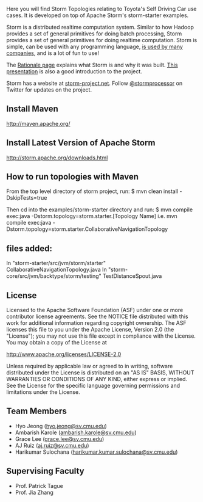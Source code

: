 Here you will find Storm Topologies relating to Toyota's Self Driving Car use cases. It is developed on top of Apache Storm's storm-starter examples. 

Storm is a distributed realtime computation system. Similar to how Hadoop provides a set of general primitives for doing batch processing, Storm provides a set of general primitives for doing realtime computation. Storm is simple, can be used with any programming language, [is used by many companies](http://storm-project.net/documentation/Powered-By.html), and is a lot of fun to use!

The [Rationale page](http://storm-project.net/documentation/Rationale.html) explains what Storm is and why it was built. [This presentation](http://vimeo.com/40972420) is also a good introduction to the project.

Storm has a website at [storm-project.net](http://storm-project.net). Follow [@stormprocessor](https://twitter.com/stormprocessor) on Twitter for updates on the project.


## Install Maven
http://maven.apache.org/


## Install Latest Version of Apache Storm
http://storm.apache.org/downloads.html


## How to run topologies with Maven
From the top level directory of storm project, run: 
$ mvn clean install -DskipTests=true

Then cd into the examples/storm-starter directory and run: 
$ mvn compile exec:java -Dstorm.topology=storm.starter.[Topology Name]
i.e. mvn compile exec:java -Dstorm.topology=storm.starter.CollaborativeNavigationTopology


## files added:
In "storm-starter/src/jvm/storm/starter"
  CollaborativeNavigationTopology.java
In "storm-core/src/jvm/backtype/storm/testing"
  TestDistanceSpout.java 
 

## License

Licensed to the Apache Software Foundation (ASF) under one
or more contributor license agreements.  See the NOTICE file
distributed with this work for additional information
regarding copyright ownership.  The ASF licenses this file
to you under the Apache License, Version 2.0 (the
"License"); you may not use this file except in compliance
with the License.  You may obtain a copy of the License at

  http://www.apache.org/licenses/LICENSE-2.0

Unless required by applicable law or agreed to in writing,
software distributed under the License is distributed on an
"AS IS" BASIS, WITHOUT WARRANTIES OR CONDITIONS OF ANY
KIND, either express or implied.  See the License for the
specific language governing permissions and limitations
under the License.


## Team Members

* Hyo Jeong (hyo.jeong@sv.cmu.edu)
* Ambarish Karole (ambarish.karole@sv.cmu.edu)
* Grace Lee (grace.lee@sv.cmu.edu)
* AJ Ruiz (aj.ruiz@sv.cmu.edu)
* Harikumar Sulochana (harikumar.kumar.sulochana@sv.cmu.edu)

## Supervising Faculty

* Prof. Patrick Tague
* Prof. Jia Zhang

